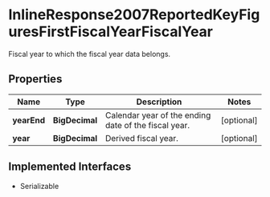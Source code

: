 

# InlineResponse2007ReportedKeyFiguresFirstFiscalYearFiscalYear

Fiscal year to which the fiscal year data belongs.

## Properties

Name | Type | Description | Notes
------------ | ------------- | ------------- | -------------
**yearEnd** | **BigDecimal** | Calendar year of the ending date of the fiscal year. |  [optional]
**year** | **BigDecimal** | Derived fiscal year. |  [optional]


## Implemented Interfaces

* Serializable


